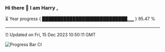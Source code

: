 ### Hi there 👋 I am Harry , 

⏳ Year progress { ████████████████████████████▁▁ } 95.47 %

---

⏰ Updated on Fri, 15 Dec 2023 10:50:11 GMT

![Progress Bar CI](https://github.com/duykhang68/duykhang68/workflows/Progress%20Bar%20CI/badge.svg)
